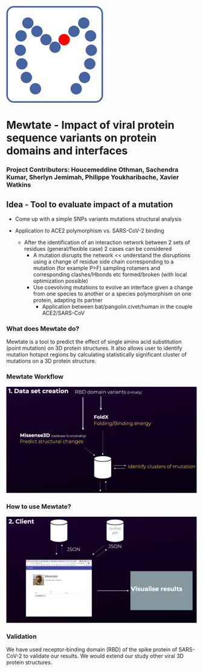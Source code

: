 ![Mewtate logo](https://github.com/hackathonismb/Impact-of-viral-protein-sequence-variants-on-protein-domains-and-interfaces/blob/master/mewtate-client/src/mewtate-logo.svg)
# Mewtate - Impact of viral protein sequence variants on protein domains and interfaces
### Project Contributors: Houcemeddine Othman, Sachendra Kumar, Sherlyn Jemimah, Philippe Youkharibache, Xavier Watkins 
## Idea - Tool to evaluate impact of a mutation
* Come up with a simple SNPs variants mutations structural analysis

* Application to ACE2 polymorphism vs. SARS-CoV-2 binding
  * After the identification of an interaction network between 2 sets of residues (general/flexible case) 2 cases can be considered 
    * A mutation disrupts the network << understand the disruptions using a change of residue side chain corresponding to a mutation (for example P>F) sampling rotamers and corresponding clashes/Hbonds etc formed/broken (with local optimization possible)
    * Use coevolving mutations to evolve an interface given a change from one species to another or  a species polymorphism on one protein, adapting its partner
      * Application between bat/pangolin.civet/human in the couple ACE2/SARS-CoV
### What does Mewtate do?

Mewtate is a tool to predict the effect of single amino acid substitution (point mutation) on 3D protein structures. It also allows user to identify mutation hotspot regions by calculating statistically significant cluster of mutations on a 3D protein structure.

### Mewtate Workflow
![data logo](https://github.com/hackathonismb/Impact-of-viral-protein-sequence-variants-on-protein-domains-and-interfaces/blob/master/docs/data.png)
### How to use Mewtate?
![client logo](https://github.com/hackathonismb/Impact-of-viral-protein-sequence-variants-on-protein-domains-and-interfaces/blob/master/docs/client.png)
### Validation
We have used receptor-binding domain (RBD) of the spike protein of SARS-CoV-2 to validate our results. We would extend our study other viral 3D protein structures.



